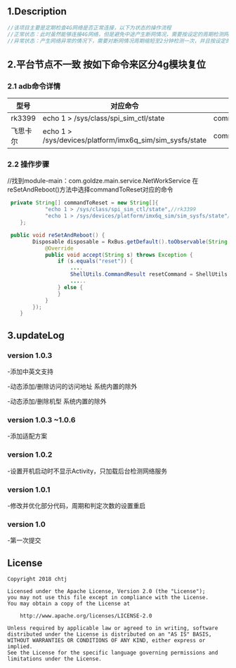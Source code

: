 ## 1.Description 
```groovy
//该项目主要是定期检查4G网络是否正常连接，以下为状态的操作流程
//正常状态：此时虽然能够连接4G网络，但是避免中途产生断网情况，需要按设定的周期检测网络情况
//异常状态：产生网络异常的情况下，需要对断网情况周期缩短至2分钟检测一次，并且按设定的次数进行判定，达到次数时按 step2步骤来操作
```
## 2.平台节点不一致 按如下命令来区分4g模块复位
### 2.1 adb命令详情
 型号  | 对应命令  | 备注
 ---- | ----- | ------  
 rk3399  | echo 1 > /sys/class/spi_sim_ctl/state | commandToReset[0] 
 飞思卡尔  | echo 1 > /sys/devices/platform/imx6q_sim/sim_sysfs/state | commandToReset[1]  

### 2.2 操作步骤
//找到module-main：com.goldze.main.service.NetWorkService 在reSetAndReboot()方法中选择commandToReset对应的命令
```java
 private String[] commandToReset = new String[]{
            "echo 1 > /sys/class/spi_sim_ctl/state",//rk3399
            "echo 1 > /sys/devices/platform/imx6q_sim/sim_sysfs/state"//飞思卡尔
    };
```
```java
 public void reSetAndReboot() {
        Disposable disposable = RxBus.getDefault().toObservable(String.class).subscribe(new Consumer<String>() {
            @Override
            public void accept(String s) throws Exception {
                if (s.equals("reset")) {
                    ....
                    ShellUtils.CommandResult resetCommand = ShellUtils.execCommand(commandToReset[1], false);//在这里设置commandToReset对应的命令
                    .....
                } else {
                }
            }
        });
    }
```
## 3.updateLog
### version 1.0.3

-添加中英文支持

-动态添加/删除访问的访问地址  系统内置的除外

-动态添加/删除机型  系统内置的除外

### version 1.0.3 ~1.0.6
-添加适配方案
### version 1.0.2
-设置开机启动时不显示Activity，只加载后台检测网络服务
### version 1.0.1
-修改并优化部分代码，周期和判定次数的设置重启
### version 1.0
-第一次提交
## License

    Copyright 2018 chtj
 
    Licensed under the Apache License, Version 2.0 (the "License");
    you may not use this file except in compliance with the License.
    You may obtain a copy of the License at
 
        http://www.apache.org/licenses/LICENSE-2.0
 
    Unless required by applicable law or agreed to in writing, software
    distributed under the License is distributed on an "AS IS" BASIS,
    WITHOUT WARRANTIES OR CONDITIONS OF ANY KIND, either express or implied.
    See the License for the specific language governing permissions and
    limitations under the License.